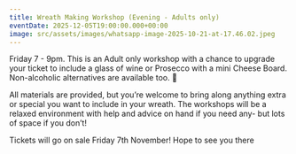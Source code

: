 ```yaml
---
title: Wreath Making Workshop (Evening - Adults only)
eventDate: 2025-12-05T19:00:00.000+00:00
image: src/assets/images/whatsapp-image-2025-10-21-at-17.46.02.jpeg
---
```

Friday 7 - 9pm. This is an Adult only workshop with a chance to upgrade your ticket to include a glass of wine or Prosecco with a mini Cheese Board.
Non-alcoholic alternatives are available too.
🌲

All materials are provided, but you’re welcome to bring along anything extra or special you want to include in your wreath.
The workshops will be a relaxed environment with help and advice on hand if you need any- but lots of space if you don’t!

Tickets will go on sale Friday 7th November!
Hope to see you there
